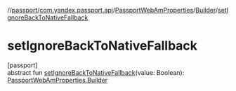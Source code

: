 //[passport](../../../../index.md)/[com.yandex.passport.api](../../index.md)/[PassportWebAmProperties](../index.md)/[Builder](index.md)/[setIgnoreBackToNativeFallback](set-ignore-back-to-native-fallback.md)

# setIgnoreBackToNativeFallback

[passport]\
abstract fun [setIgnoreBackToNativeFallback](set-ignore-back-to-native-fallback.md)(value: Boolean): [PassportWebAmProperties.Builder](index.md)
